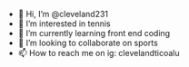 - 👋 Hi, I’m @cleveland231
- 👀 I’m interested in tennis
- 🌱 I’m currently learning front end coding
- 💞️ I’m looking to collaborate on sports
- 📫 How to reach me on ig: clevelandticoalu

<!---
cleveland231/cleveland231 is a ✨ special ✨ repository because its `README.md` (this file) appears on your GitHub profile.
You can click the Preview link to take a look at your changes.
--->
